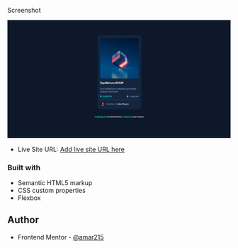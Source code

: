 Screenshot

![Screenshot](images/Screenshot%20(46).png)



- Live Site URL: [Add live site URL here](https://your-live-site-url.com)


### Built with

- Semantic HTML5 markup
- CSS custom properties
- Flexbox


## Author

- Frontend Mentor - [@amar215](https://www.frontendmentor.io/profile/amar215)
